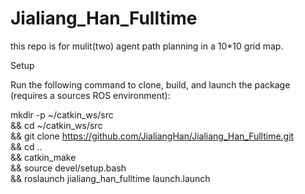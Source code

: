 # Jialiang_Han_Fulltime

this repo is for mulit(two) agent path planning in a 10*10 grid map.

Setup

Run the following command to clone, build, and launch the package (requires a sources ROS environment):

mkdir -p ~/catkin_ws/src \
&& cd ~/catkin_ws/src \
&& git clone https://github.com/JialiangHan/Jialiang_Han_Fulltime.git \
&& cd .. \
&& catkin_make \
&& source devel/setup.bash \
&& roslaunch jialiang_han_fulltime launch.launch
